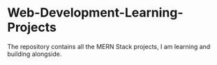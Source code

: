 # Web-Development-Learning-Projects
The repository contains all the MERN Stack projects, I am learning and building alongside.
